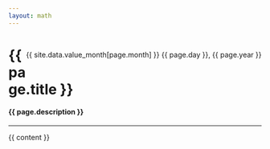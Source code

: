 ```yaml
---
layout: math
---
```


<p style="float: right; right: 0; margin: 32px 0;">{{ site.data.value_month[page.month] }} {{ page.day }}, {{ page.year }}</p>

<h1>{{ page.title }}</h1>

<h4>{{ page.description }}</h4>

<hr style="border-top: none;">

{{ content }}